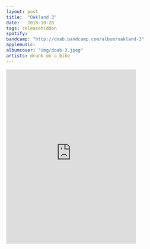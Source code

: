 ```yaml
---
layout: post
title:  "Oakland 3"
date:   2018-10-20
tags: releasehidden
spotify:
bandcamp: "http://doab.bandcamp.com/album/oakland-3"
applemusic:
albumcover: "img/doab-3.jpeg"
artists: drunk on a bike
---
```

<iframe style="border: 0; width: 350px; height: 470px;" src="https://bandcamp.com/EmbeddedPlayer/album=154044596/size=large/bgcol=ffffff/linkcol=0687f5/tracklist=false/transparent=true/" seamless><a href="http://doab.bandcamp.com/album/oakland-3">Oakland 3 by drunk on a bike</a></iframe>
